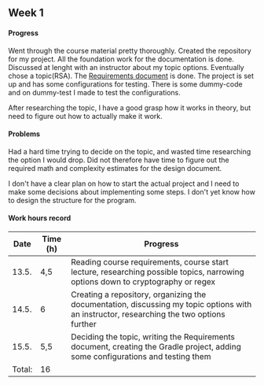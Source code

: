 ## Week 1

#### Progress

Went through the course material pretty thoroughly. Created the repository for my project. All the foundation work for the documentation is done. Discussed at lenght with an instructor about my topic options. Eventually chose a topic(RSA). The [Requirements document](https://github.com/riiraty/belligerent-bludger/blob/master/documentation/requirements-document.md) is done. The project is set up and has some configurations for testing. There is some dummy-code and on dummy-test I made to test the configurations.

After researching the topic, I have a good grasp how it works in theory, but need to figure out how to actually make it work.

#### Problems

Had a hard time trying to decide on the topic, and wasted time researching the option I would drop. Did not therefore have time to figure out the required math and complexity estimates for the design document. 

I don't have a clear plan on how to start the actual project and I need to make some decisions about implementing some steps. I don't yet know how to design the structure for the program. 

#### Work hours record

Date | Time (h) | Progress
-----|----------|----------
13.5.| 4,5 | Reading course requirements, course start lecture, researching possible topics, narrowing options down to cryptography or regex
14.5.| 6 | Creating a repository, organizing the documentation, discussing my topic options with an instructor, researching the two options further
15.5.| 5,5 | Deciding the topic, writing the Requirements document, creating the Gradle project, adding some configurations and testing them
Total:| 16